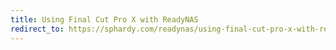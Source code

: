 ```yaml
---
title: Using Final Cut Pro X with ReadyNAS
redirect_to: https://sphardy.com/readynas/using-final-cut-pro-x-with-readynas/
---
```

